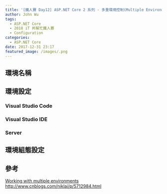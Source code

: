 ```yaml
---
title: '[鐵人賽 Day12] ASP.NET Core 2 系列 - 多重環境控制(Multiple Environments)'
author: John Wu
tags:
  - ASP.NET Core
  - 2018 iT 邦幫忙鐵人賽
  - Configuration
categories:
  - ASP.NET Core
date: 2017-12-31 23:17
featured_image: /images/.png
---
```



<!-- more -->

## 環境名稱

## 環境設定

### Visual Studio Code

### Visual Studio IDE

### Server

## 環境組態設定

## 參考

[Working with multiple environments](https://docs.microsoft.com/en-us/aspnet/core/fundamentals/environments)  
http://www.cnblogs.com/niklai/p/5712984.html